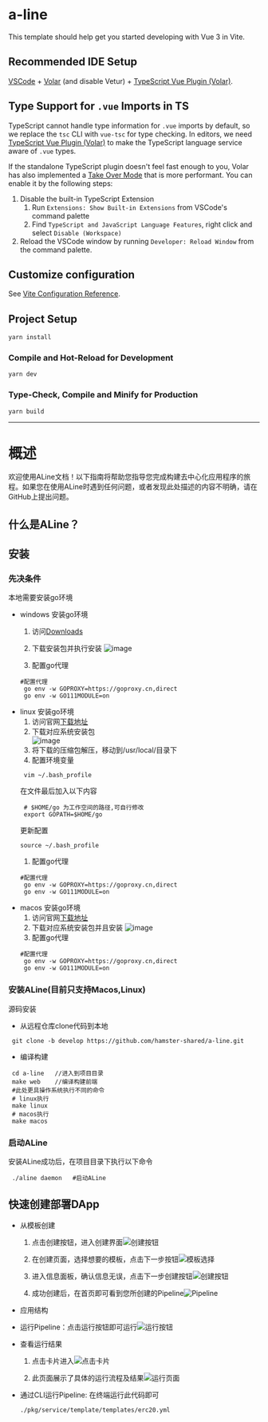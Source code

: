 # a-line

This template should help get you started developing with Vue 3 in Vite.

## Recommended IDE Setup

[VSCode](https://code.visualstudio.com/) + [Volar](https://marketplace.visualstudio.com/items?itemName=Vue.volar) (and disable Vetur) + [TypeScript Vue Plugin (Volar)](https://marketplace.visualstudio.com/items?itemName=Vue.vscode-typescript-vue-plugin).

## Type Support for `.vue` Imports in TS

TypeScript cannot handle type information for `.vue` imports by default, so we replace the `tsc` CLI with `vue-tsc` for type checking. In editors, we need [TypeScript Vue Plugin (Volar)](https://marketplace.visualstudio.com/items?itemName=Vue.vscode-typescript-vue-plugin) to make the TypeScript language service aware of `.vue` types.

If the standalone TypeScript plugin doesn't feel fast enough to you, Volar has also implemented a [Take Over Mode](https://github.com/johnsoncodehk/volar/discussions/471#discussioncomment-1361669) that is more performant. You can enable it by the following steps:

1. Disable the built-in TypeScript Extension
    1) Run `Extensions: Show Built-in Extensions` from VSCode's command palette
    2) Find `TypeScript and JavaScript Language Features`, right click and select `Disable (Workspace)`
2. Reload the VSCode window by running `Developer: Reload Window` from the command palette.

## Customize configuration

See [Vite Configuration Reference](https://vitejs.dev/config/).

## Project Setup

```sh
yarn install
```

### Compile and Hot-Reload for Development

```sh
yarn dev
```

### Type-Check, Compile and Minify for Production

```sh
yarn build
```

* * *

# 概述

欢迎使用ALine文档！以下指南将帮助您指导您完成构建去中心化应用程序的旅程。如果您在使用ALine时遇到任何问题，或者发现此处描述的内容不明确，请在GitHub上提出问题。

## 什么是ALine？



## 安装
### 先决条件
本地需要安装go环境
- windows 安装go环境
    1. 访问[Downloads](https://golang.google.cn/dl/)
    2. 下载安装包并执行安装
    ![image](./frontend/src/assets/readmeImages/windows.png)
             
    3. 配置go代理
    ```shell
    #配置代理
     go env -w GOPROXY=https://goproxy.cn,direct
     go env -w GO111MODULE=on
    ```     
- linux 安装go环境
    1. 访问官网[下载地址](https://golang.org/dl/)
    2. 下载对应系统安装包   
    ![image](./frontend/src/assets/readmeImages/linux.png)
    1. 将下载的压缩包解压，移动到/usr/local/目录下
    2. 配置环境变量
    ```shell
     vim ~/.bash_profile
    ```
    在文件最后加入以下内容
    ```shell
     # $HOME/go 为工作空间的路径,可自行修改
     export GOPATH=$HOME/go
    ```
    更新配置
    ```shell
    source ~/.bash_profile
    ```
    1. 配置go代理
    ```shell
    #配置代理
     go env -w GOPROXY=https://goproxy.cn,direct
     go env -w GO111MODULE=on
    ```
- macos 安装go环境
    1. 访问官网[下载地址](https://golang.org/dl/)
    2. 下载对应系统安装包并且安装
       ![image](./frontend/src/assets/readmeImages/macos.png)
    3. 配置go代理
    ```shell
    #配置代理
     go env -w GOPROXY=https://goproxy.cn,direct
     go env -w GO111MODULE=on
    ```   
### 安装ALine(目前只支持Macos,Linux)
 源码安装
 - 从远程仓库clone代码到本地
 ```shell
  git clone -b develop https://github.com/hamster-shared/a-line.git
 ```
 - 编译构建
 ```shell
  cd a-line   //进入到项目目录
  make web    //编译构建前端
  #此处更具操作系统执行不同的命令
  # linux执行
  make linux  
  # macos执行
  make macos  
 ```
### 启动ALine
安装ALine成功后，在项目目录下执行以下命令
```shell
 ./aline daemon   #启动ALine
```

## 快速创建部署DApp
- 从模板创建
   1. 点击创建按钮，进入创建界面![创建按钮](./frontend/src/assets/readmeImages/create-one.jpg)

   2. 在创建页面，选择想要的模板，点击下一步按钮![模板选择](frontend/src/assets/readmeImages/create-two.png)

   3. 进入信息面板，确认信息无误，点击下一步创建按钮![创建按钮](frontend/src/assets/readmeImages/create-three.jpg)

   4. 成功创建后，在首页即可看到您所创建的Pipeline![Pipeline](frontend/src/assets/readmeImages/create-four.jpg)

- 应用结构
- 运行Pipeline：点击运行按钮即可运行![运行按钮](frontend/src/assets/readmeImages/exec.jpg)
- 查看运行结果
   1. 点击卡片进入![点击卡片](frontend/src/assets/readmeImages/exec-result-one.jpg)
   
   2. 此页面展示了具体的运行流程及结果![运行页面](frontend/src/assets/readmeImages/exec-result-two.jpg)
- 通过CLI运行Pipeline: 在终端运行此代码即可
    ```sh
    ./pkg/service/template/templates/erc20.yml
    ```
